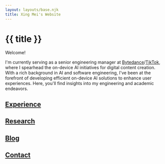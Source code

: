 ```yaml
---
layout: layouts/base.njk
title: Xing Mei's Website
---
```

# {{ title }}

Welcome! 

I'm currently serving as a senior engineering manager at [Bytedance](https://bytedance.com/en/)/[TikTok](https://tiktok.com/), where I spearhead the on-device AI initiatives for digital content creation. With a rich background in AI and software engineering, I've been at the forefront of developing efficient on-device AI solutions to enhance user experiences. Here, you'll find insights into my engineering and academic endeavors.

## [Experience](https://www.linkedin.com/in/xingmei)

## [Research](research)

## [Blog](notes)

## [Contact](mailto:xmei2005@gmail.com)
